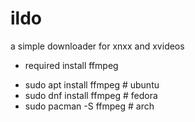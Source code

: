 # ildo

  a simple downloader for xnxx and xvideos

 + required install ffmpeg
  - sudo apt install ffmpeg   # ubuntu
  - sudo dnf install ffmpeg   # fedora
  - sudo pacman -S ffmpeg   # arch
